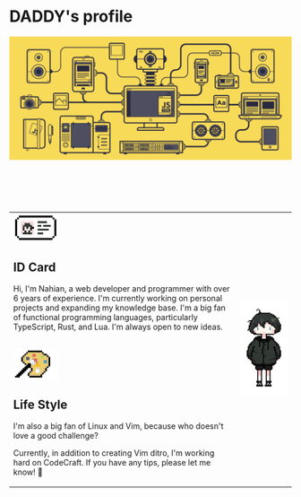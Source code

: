 <h1>DADDY's profile</h1>
<div>
  <p align="center">

  <img align="center" src="./assets/mec-banner.gif" alt="banner" />
  </p>

<p align="center">
    <img align="center" src="" />
  </p>

<br />
<br />
  <table>
    <tr>
      <td>
      <div valign="top">
<div>
          <img width="80" src="./assets/id_card.png" />
          <H2>ID Card</H2>
        </div>
Hi, I'm Nahian, a web developer and programmer with over 6 years of experience. I'm currently working on personal projects and expanding my knowledge base. I'm a big fan of functional programming languages, particularly TypeScript, Rust, and Lua. I'm always open to new ideas.
<br />
        <br />

 <br />
 <div>
<img width="80" src="./assets/palette.png" />

<H2>Life Style</H2>
</div>
        
        
        
I'm also a big fan of Linux and Vim, because who doesn't love a good challenge?

Currently, in addition to creating Vim ditro, I'm working hard on CodeCraft. If you have any tips, please let me know! 🙏
</div>
      </td>
      <td>
<img align="right" src="./assets/avatar_whole_body.png" />
      </td>
    </tr>
  </table>

</div>
